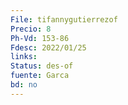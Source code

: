 ```yaml
---
File: tifannygutierrezof
Precio: 8
Ph-Vd: 153-86
Fdesc: 2022/01/25
links: 
Status: des-of
fuente: Garca
bd: no
---
```

